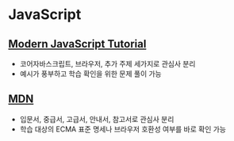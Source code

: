 # JavaScript

## [Modern JavaScript Tutorial](https://ko.javascript.info/)

- 코어자바스크립트, 브라우저, 추가 주제 세가지로 관심사 분리
- 예시가 풍부하고 학습 확인을 위한 문제 풀이 가능

## [MDN](https://developer.mozilla.org/ko/docs/Web/JavaScript)

- 입문서, 중급서, 고급서, 안내서, 참고서로 관심사 분리
- 학습 대상의 ECMA 표준 명세나 브라우저 호환성 여부를 바로 확인 가능
